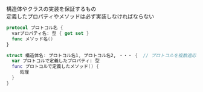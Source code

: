 構造体やクラスの実装を保証するもの<br>
定義したプロパティやメソッドは必ず実装しなければならない
``` swift
protocol プロトコル名 {
  varプロパティ名: 型 { get set }
  func メソッド名()
}

struct 構造体名: プロトコル名1, プロトコル名2, ・・・ {  // プロトコルを複数適応させることもできる
  var プロトコルで定義したプロパティ: 型
  func プロトコルで定義したメソッド() {
     処理
  }
}
```
